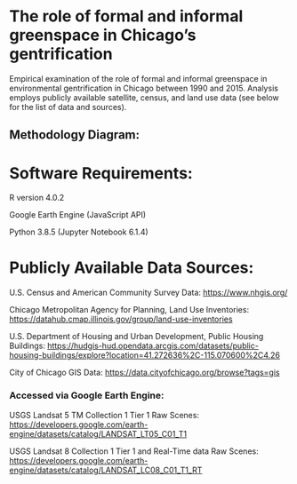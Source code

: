 # The role of formal and informal greenspace in Chicago’s gentrification
Empirical examination of the role of formal and informal greenspace in environmental gentrification in Chicago between 1990 and 2015. Analysis employs publicly available satellite, census, and land use data (see below for the list of data and sources). 

## Methodology Diagram:

# Software Requirements:
R version 4.0.2

Google Earth Engine (JavaScript API)

Python 3.8.5 (Jupyter Notebook 6.1.4)

# Publicly Available Data Sources:
U.S. Census and American Community Survey Data: https://www.nhgis.org/ 

Chicago Metropolitan Agency for Planning, Land Use Inventories: https://datahub.cmap.illinois.gov/group/land-use-inventories 

U.S. Department of Housing and Urban Development, Public Housing Buildings: https://hudgis-hud.opendata.arcgis.com/datasets/public-housing-buildings/explore?location=41.272636%2C-115.070600%2C4.26  

City of Chicago GIS Data: https://data.cityofchicago.org/browse?tags=gis 

### Accessed via Google Earth Engine:
USGS Landsat 5 TM Collection 1 Tier 1 Raw Scenes: https://developers.google.com/earth-engine/datasets/catalog/LANDSAT_LT05_C01_T1 

USGS Landsat 8 Collection 1 Tier 1 and Real-Time data Raw Scenes: https://developers.google.com/earth-engine/datasets/catalog/LANDSAT_LC08_C01_T1_RT 
